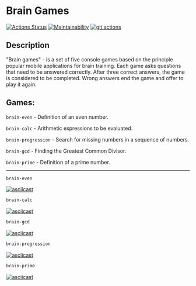 # Brain Games

[![Actions Status](https://github.com/pavelpminaev/python-project-lvl1/workflows/hexlet-check/badge.svg)](https://github.com/pavelpminaev/python-project-lvl1/actions)
[![Maintainability](https://api.codeclimate.com/v1/badges/77afecb9ec83c0774e68/maintainability)](https://codeclimate.com/github/pavelpminaev/python-project-lvl1/maintainability)
[![git actions](https://github.com/pavelpminaev/python-project-lvl1/actions/workflows/github-actions.yml/badge.svg)](https://github.com/pavelpminaev/python-project-lvl1/actions/workflows/github-actions.yml)

## Description
"Brain games" - is a set of five console games based on the principle
popular mobile applications for brain training.
Each game asks questions that need to be answered correctly.
After three correct answers, the game is considered to be completed.
Wrong answers end the game and offer to play it again.
## Games: 
```brain-even``` - Definition of an even number.

```brain-calc``` - Arithmetic expressions to be evaluated.

```brain-progression``` - Search for missing numbers in a sequence of numbers.

```brain-gcd``` - Finding the Greatest Common Divisor.

```brain-prime``` - Definition of a prime number.

---

```bash
brain-even
```
[![asciicast](https://asciinema.org/a/491935.svg)](https://asciinema.org/a/491935)

```bash
brain-calc
```
[![asciicast](https://asciinema.org/a/bnBAQfBlUTuP5LsBqe3J3sQx2.svg)](https://asciinema.org/a/bnBAQfBlUTuP5LsBqe3J3sQx2)

```bash
brain-gcd
```
[![asciicast](https://asciinema.org/a/0f2ee0bj89gdOuIlWX4tmK5N1.svg)](https://asciinema.org/a/0f2ee0bj89gdOuIlWX4tmK5N1)

```bash
brain-progression
```
[![asciicast](https://asciinema.org/a/WayISgGg3shU67imq02EhHyRU.svg)](https://asciinema.org/a/WayISgGg3shU67imq02EhHyRU)

```bash
brain-prime
```
[![asciicast](https://asciinema.org/a/2zu1ylUNWduUH6kizagxiiUpM.svg)](https://asciinema.org/a/2zu1ylUNWduUH6kizagxiiUpM)
